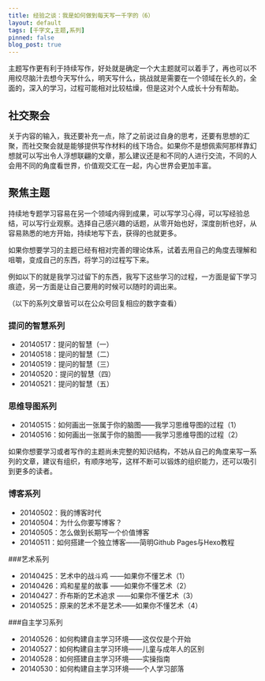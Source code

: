 ```yaml
---
title: 经验之谈：我是如何做到每天写一千字的（6）
layout: default
tags: [千字文,主题,系列]
pinned: false
blog_post: true
---
```



主题写作更有利于持续写作，好处就是确定一个大主题就可以着手了，再也可以不用绞尽脑汁去想今天写什么，明天写什么，挑战就是需要在一个领域在长久的，全面的，深入的学习，过程可能相对比较枯燥，但是这对个人成长十分有帮助。

## 社交聚会

关于内容的输入，我还要补充一点，除了之前说过自身的思考，还要有思想的汇聚，而社交聚会就是能够提供写作材料的线下场合。如果你不是想佩索阿那样靠幻想就可以写出令人浮想联翩的文章，那么建议还是和不同的人进行交流，不同的人会用不同的角度看世界，价值观交汇在一起，内心世界会更加丰富。

## 聚焦主题

持续地专题学习容易在另一个领域内得到成果，可以写学习心得，可以写经验总结，可以写行业观察。选择自己感兴趣的话题，从零开始也好，深度剖析也好，从容易熟悉的地方开始，持续地写下去，获得的也就更多。

如果你想要学习的主题已经有相对完善的理论体系，试着去用自己的角度去理解和咀嚼，变成自己的东西，将学习的过程写下来。

例如以下的就是我学习过留下的东西，我写下这些学习的过程，一方面是留下学习痕迹，另一方面是让自己要用的时候可以随时的调出来。

（以下的系列文章皆可以在公众号回复相应的数字查看）

### 提问的智慧系列

- 20140517：提问的智慧（一）
- 20140518：提问的智慧（二）
- 20140519：提问的智慧（三）
- 20140520：提问的智慧（四）
- 20140521：提问的智慧（五）

### 思维导图系列

- 20140515：如何画出一张属于你的脑图——我学习思维导图的过程（1）
- 20140516：如何画出一张属于你的脑图——我学习思维导图的过程（2）

如果你想要学习或者写作的主题尚未完整的知识结构，不妨从自己的角度来写一系列的文章，建议有组织，有顺序地写，这样不断可以锻炼的组织能力，还可以吸引到更多的读者。

### 博客系列

- 20140502：我的博客时代
- 20140504：为什么你要写博客？
- 20140505：怎么做到长期写一个价值博客
- 20140511：如何搭建一个独立博客——简明Github Pages与Hexo教程

###艺术系列

- 20140425：艺术中的战斗鸡 ——如果你不懂艺术（1）
- 20140426：鸡和星星的故事 ——如果你不懂艺术（2）
- 20140427：乔布斯的艺术追求 ——如果你不懂艺术（3）
- 20140525：原来的艺术不是艺术——如果你不懂艺术（4）

###自主学习系列

- 20140526：如何构建自主学习环境——这仅仅是个开始
- 20140527：如何构建自主学习环境——儿童与成年人的区别
- 20140528：如何搭建自主学习环境——实操指南
- 20140530：如何构建自主学习环境——个人学习部落












